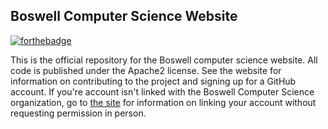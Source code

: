 Boswell Computer Science Website
-----
[![forthebadge](http://forthebadge.com/images/badges/compatibility-opera-4.svg)](http://forthebadge.com)

This is the official repository for the Boswell computer science website. All code is published under the Apache2 license.
See the website for information on contributing to the project and signing up for a GitHub account. If you're account isn't
linked with the Boswell Computer Science organization, go to [the site](http://boswellcomputerscience.siliconincorporated.us)
for information on linking your account without requesting permission in person.
